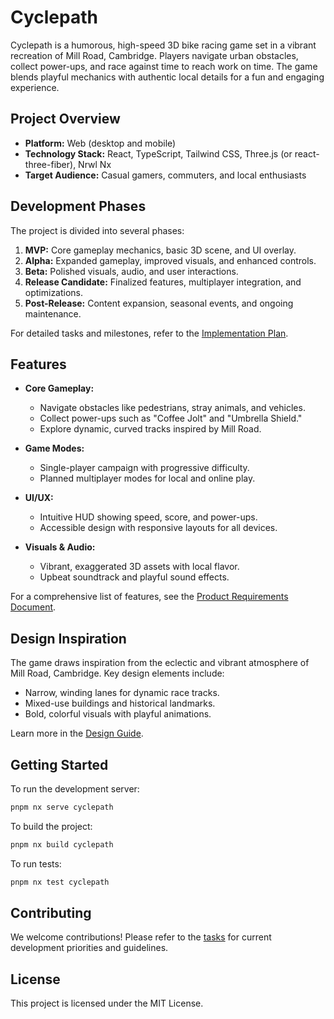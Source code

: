 # Cyclepath

Cyclepath is a humorous, high-speed 3D bike racing game set in a vibrant recreation of Mill Road, Cambridge. Players navigate urban obstacles, collect power-ups, and race against time to reach work on time. The game blends playful mechanics with authentic local details for a fun and engaging experience.

## Project Overview

- **Platform:** Web (desktop and mobile)
- **Technology Stack:** React, TypeScript, Tailwind CSS, Three.js (or react-three-fiber), Nrwl Nx
- **Target Audience:** Casual gamers, commuters, and local enthusiasts

## Development Phases

The project is divided into several phases:

1. **MVP:** Core gameplay mechanics, basic 3D scene, and UI overlay.
2. **Alpha:** Expanded gameplay, improved visuals, and enhanced controls.
3. **Beta:** Polished visuals, audio, and user interactions.
4. **Release Candidate:** Finalized features, multiplayer integration, and optimizations.
5. **Post-Release:** Content expansion, seasonal events, and ongoing maintenance.

For detailed tasks and milestones, refer to the [Implementation Plan](./docs/implementation%20plan.md).

## Features

- **Core Gameplay:**
  - Navigate obstacles like pedestrians, stray animals, and vehicles.
  - Collect power-ups such as "Coffee Jolt" and "Umbrella Shield."
  - Explore dynamic, curved tracks inspired by Mill Road.

- **Game Modes:**
  - Single-player campaign with progressive difficulty.
  - Planned multiplayer modes for local and online play.

- **UI/UX:**
  - Intuitive HUD showing speed, score, and power-ups.
  - Accessible design with responsive layouts for all devices.

- **Visuals & Audio:**
  - Vibrant, exaggerated 3D assets with local flavor.
  - Upbeat soundtrack and playful sound effects.

For a comprehensive list of features, see the [Product Requirements Document](./docs/product%20requirements.md).

## Design Inspiration

The game draws inspiration from the eclectic and vibrant atmosphere of Mill Road, Cambridge. Key design elements include:

- Narrow, winding lanes for dynamic race tracks.
- Mixed-use buildings and historical landmarks.
- Bold, colorful visuals with playful animations.

Learn more in the [Design Guide](./docs/design%20guide.md).

## Getting Started

To run the development server:

```sh
pnpm nx serve cyclepath
```

To build the project:

```sh
pnpm nx build cyclepath
```

To run tests:

```sh
pnpm nx test cyclepath
```

## Contributing

We welcome contributions! Please refer to the [tasks](./docs/tasks.md) for current development priorities and guidelines.

## License

This project is licensed under the MIT License.

